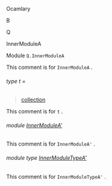 Ocamlary

B

Q

InnerModuleA

Module `Q.InnerModuleA`

This comment is for `InnerModuleA` .

<a id="type-t"></a>

###### type t =

> [collection](Ocamlary.module-type-B.Q.md#type-collection)

This comment is for `t` .

<a id="module-InnerModuleA'"></a>

###### module [InnerModuleA'](Ocamlary.module-type-B.Q.InnerModuleA.InnerModuleA'.md)

This comment is for `InnerModuleA'` .

<a id="module-type-InnerModuleTypeA'"></a>

###### module type [InnerModuleTypeA'](Ocamlary.module-type-B.Q.InnerModuleA.module-type-InnerModuleTypeA'.md)

This comment is for `InnerModuleTypeA'` .
